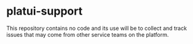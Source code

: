 
# platui-support

This repository contains no code and its use will be to collect and track issues that may come from other service teams on the platform.
